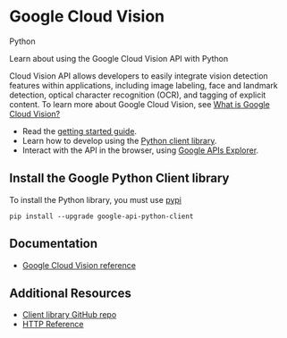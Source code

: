 # Google Cloud Vision
Python

Learn about using the Google Cloud Vision API with Python

Cloud Vision API allows developers to easily integrate vision detection features within applications, including image labeling, face and landmark detection, optical character recognition (OCR), and tagging of explicit content. To learn more about Google Cloud Vision, see [What is Google Cloud Vision?](https://cloud.google.com/vision/docs/)

* Read the [getting started guide](https://cloud.google.com/vision/docs/getting-started).
* Learn how to develop using the [Python client library](https://developers.google.com/api-client-library/python/apis/).
* Interact with the API in the browser, using [Google APIs Explorer](https://developers.google.com/apis-explorer/#p/vision/v1/).

## Install the Google Python Client library
To install the Python library, you must use [pypi](https://pypi.python.org/pypi)

```
pip install --upgrade google-api-python-client
```

## Documentation
* [Google Cloud Vision reference](https://developers.google.com/api-client-library/python/apis/)

## Additional Resources
* [Client library GitHub repo](https://github.com/google/google-api-python-client)
* [HTTP Reference](https://cloud.google.com/vision/reference/rest/)
